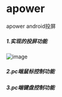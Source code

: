 # apower
apower android投屏

##### 1.实现的投屏功能

![image](https://file.zousiliang.com/qt_one_dog_0001.png)

##### 2.pc端鼠标控制功能

##### 3.pc端键盘控制功能
